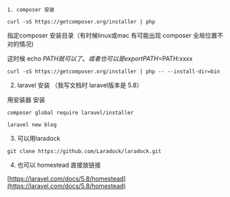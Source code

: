 ```
1. composer 安装
```

```
curl -sS https://getcomposer.org/installer | php
```

指定composer 安装目录（有时候linux或mac 有可能出现 composer 全局位置不对的情况\)

这时候 echo $PATH 就可以了。或者也可以是 export PATH=$PATH:xxxx

```
curl -sS https://getcomposer.org/installer | php -- --install-dir=bin
```

2. laravel 安装 （我写文档时 laravel版本是 5.8）

用安装器 安装

```
composer global require laravel/installer
```

```
laravel new blog
```

3. 可以用laradock 

```
git clone https://github.com/Laradock/laradock.git
```

4. 也可以 homestead 直接放链接

[https://laravel.com/docs/5.8/homestead](https://laravel.com/docs/5.8/homestead)

